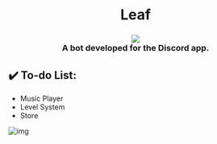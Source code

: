 <h1 align="center">Leaf</h1>

<h3 align="center">
  <img src="https://i.imgur.com/QACqsyz.png"><br>
  A bot developed for the Discord app.
  <br>
</h3> 

## :heavy_check_mark: To-do List:
* Music Player
* Level System
* Store

![img](https://i.imgur.com/wkBRfd9.png)

